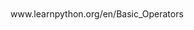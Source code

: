 <p style="font-size:100%; margin-top:2%">
                        www.learnpython.org/en/Basic_Operators
                        <br><br>
                    </p>
